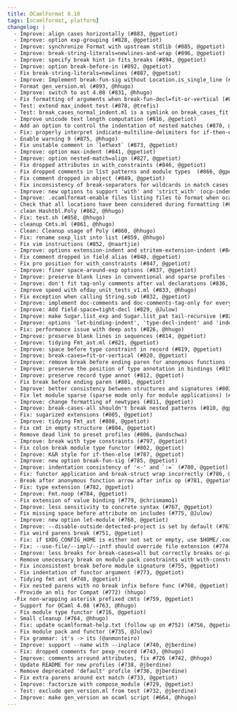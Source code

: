 ```yaml
---
title: OCamlFormat 0.10
tags: [ocamlformat, platform]
changelog: |
  - Improve: align cases horizontally (#883, @gpetiot)
  - Improve: option exp-grouping (#828, @gpetiot)
  - Improve: synchronize Format with upstream stdlib (#885, @gpetiot)
  - Improve: break-string-literals=newlines-and-wrap (#896, @gpetiot)
  - Improve: specify break hint in fits_breaks (#894, @gpetiot)
  - Improve: option break-before-in (#892, @gpetiot)
  - Fix break-string-literals=newlines (#887, @gpetiot)
  - Improve: Implement break-fun-sig without Location.is_single_line (#886, @Julow)
  - Format gen_version.ml (#893, @hhugo)
  - Improve: switch to ast 4.08 (#831, @hhugo)
  - Fix formatting of arguments when break-fun-decl=fit-or-vertical (#884, @gpetiot)
  - Test: extend max_indent test (#878, @trefis)
  - Test: break_cases_normal_indent.ml is a symlink on break_cases_fit.ml (#879, @gpetiot)
  - Improve unicode text length computation (#816, @gpetiot)
  - Add an option to control the indentation of nested matches (#870, @trefis)
  - Fix: properly interpret indicate-multiline-delimiters for if-then-elses (#874, @trefis)
  - Enable warning 9 (#875, @hhugo)
  - Fix unstable comment in `let%ext` (#873, @gpetiot)
  - Improve: option max-indent (#841, @gpetiot)
  - Improve: option nested-match=align (#827, @gpetiot)
  - Fix dropped attributes in with_constraints (#846, @gpetiot)
  - Fix dropped comments in list patterns and module types  (#866, @gpetiot)
  - Fix comment dropped in object (#849, @gpetiot)
  - Fix inconsistency of break-separators for wildcards in match cases (#855, @gpetiot)
  - Improve: new options to support 'with' and 'strict_with' (ocp-indent) (#853, @gpetiot)
  - Improve: .ocamlformat-enable files listing files to format when ocamlformat is disabled (#854, @gpetiot)
  - Check that all locations have been considered during formatting (#864, @hhugo)
  - clean Hashtbl.Poly (#862, @hhugo)
  - Fix: test.sh (#858, @hhugo)
  - cleanup Cmts.ml (#861, @hhugo)
  - Clean: Cleanup usage of Poly (#860, @hhugo)
  - Fix: rename sexp_list into list (#859, @hhugo)
  - Fix vim instructions (#852, @naartjie)
  - Improve: options extension-indent and stritem-extension-indent (#840, @gpetiot)
  - Fix comment dropped in field alias (#848, @gpetiot)
  - Fix pro position for with_constraints (#847, @gpetiot)
  - Improve: finer space-around-exp options (#837, @gpetiot)
  - Improve: preserve blank lines in conventional and sparse profiles (#838, @gpetiot)
  - Improve: don't fit tag-only comments after val declarations (#836, @Julow)
  - Improve speed with ofday_unit_tests_v1.ml (#833, @hhugo)
  - Fix exception when calling String.sub (#832, @gpetiot)
  - Improve: implement doc-comments and doc-comments-tag-only for every items (#746, @Julow)
  - Improve: Add field-space=tight-decl (#829, @Julow)
  - Improve: make Sugar.list_exp and Sugar.list_pat tail-recursive (#823, @gpetiot)
  - Improve: options 'let-binding-indent', 'type-decl-indent' and 'indent-after-in' (#822, @gpetiot)
  - Fix: performance issue with deep asts (#826, @hhugo)
  - Improve: preserve blank lines in sequences (#814, @gpetiot)
  - Improve: tidying Fmt_ast.ml (#821, @gpetiot)
  - Improve: space before type constraint in record (#819, @gpetiot)
  - Improve: break-cases=fit-or-vertical (#820, @gpetiot)
  - Improve: remove break before ending paren for anonymous functions (#818, @gpetiot)
  - Improve: preserve the position of type annotation in bindings (#815, @gpetiot)
  - Improve: preserve record type annot (#812, @gpetiot)
  - Fix break before ending paren (#801, @gpetiot)
  - Improve: better consistency between structures and signatures (#803, @gpetiot)
  - Fix let module sparse (sparse mode only for module applications) (#809, @gpetiot)
  - Improve: change formatting of newtypes (#811, @gpetiot)
  - Improve: break-cases-all shouldn't break nested patterns (#810, @gpetiot)
  - Fix: sugarized extensions (#805, @gpetiot)
  - Improve: tidying Fmt_ast (#808, @gpetiot)
  - Fix cmt in empty structure (#804, @gpetiot)
  - Remove dead link to preset profiles (#806, @andschwa)
  - Improve: break with type constraints (#797, @gpetiot)
  - Fix colon break module type functor (#802, @gpetiot)
  - Improve: K&R style for if-then-else (#787, @gpetiot)
  - Improve: new option break-fun-sig (#785, @gpetiot)
  - Improve: indentation consistency of '<-' and `:=` (#780, @gpetiot)
  - Fix: functor application and break-struct wrap incorrectly (#786, @gpetiot)
  - Break after anonymous function arrow after infix op (#781, @gpetiot)
  - Fix: type extension (#782, @gpetiot)
  - Improve: Fmt.noop (#784, @gpetiot)
  - Fix extension of value binding (#779, @chrismamo1)
  - Improve: less sensitivity to concrete syntax (#767, @gpetiot)
  - Fix missing space before attribute on includes (#775, @Julow)
  - Improve: new option let-module (#768, @gpetiot)
  - Improve: --disable-outside-detected-project is set by default (#761, @gpetiot)
  - Fix weird parens break (#751, @gpetiot)
  - Fix: if $XDG_CONFIG_HOME is either not set or empty, use $HOME/.config (#758, @gpetiot)
  - Fix: --use-file/--impl/--intf should override file extension (#774, @gpetiot)
  - Improve: less breaks for break-cases=all but correctly breaks or-patterns (#762, @gpetiot)
  - Remove unecessary break on module pack constraints with with-constraints (#739, @Julow)
  - Fix inconsistent break before module signature (#755, @gpetiot)
  - Fix indentation of functor argument (#773, @gpetiot)
  - Tidying fmt ast (#748, @gpetiot)
  - Fix nested parens with no break infix before func (#760, @gpetiot)
  - Provide an mli for Compat (#772) (hhugo)
  -Fix non-wrapping asterisk prefixed cmts (#759, @gpetiot)
  - Support for OCaml 4.08 (#763, @hhugo)
  - Fix module type functor (#716, @gpetiot)
  - Small cleanup (#764, @hhugo)
  - Fix: update ocamlformat-help.txt (follow up on #752) (#756, @gpetiot)
  - Fix module pack and functor (#735, @Julow)
  - Fix grammar: it's -> its (@anmonteiro)
  - Improve: support --name with --inplace (#740, @jberdine)
  - Fix: dropped comments for pexp_record (#743, @hhugo)
  - Improve: comments arround attributes, fix #726 (#742, @hhugo)
  - Update README for new profiles (#738, @jberdine)
  - Remove deprecated 'default' profile (#736, @jberdine)
  - Fix extra parens around ext match (#733, @gpetiot)
  - Improve: factorize with compose_module (#729, @gpetiot)
  - Test: exclude gen_version.ml from test (#732, @jberdine)
  - Improve: make gen_version an ocaml script (#664, @hhugo)
---
```



